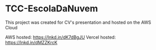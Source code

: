 # TCC-EscolaDaNuvem
This project was created for CV's presentation and hosted on the AWS Cloud

AWS hosted: https://lnkd.in/dK7dBgJU
Vercel hosted: https://lnkd.in/dMZZKrcK
